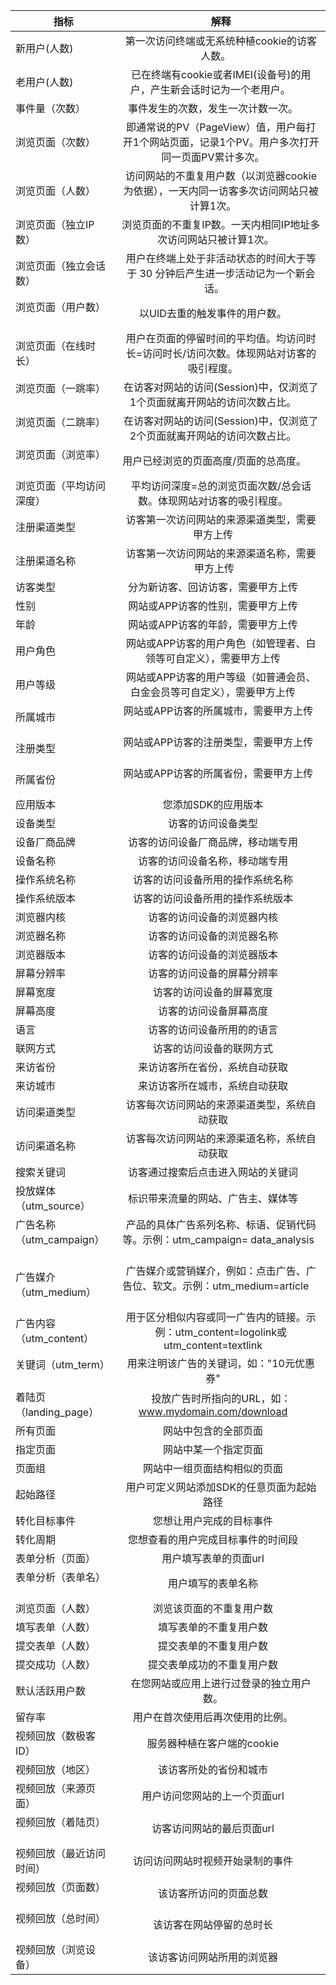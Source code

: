 | 指标 | 解释 | 
| ------------- |:-------------:|
|新用户(人数)     | 第一次访问终端或无系统种植cookie的访客人数。      |
|老用户(人数)     | 已在终端有cookie或者IMEI(设备号)的用户，产生新会话时记为一个老用户。         |
|事件量（次数）   | 事件发生的次数，发生一次计数一次。      |
| 浏览页面（次数）    | 即通常说的PV（PageView）值，用户每打开1个网站页面，记录1个PV。用户多次打开同一页面PV累计多次。      |
| 浏览页面（人数）    | 访问网站的不重复用户数（以浏览器cookie为依据），一天内同一访客多次访问网站只被计算1次。      |
| 浏览页面（独立IP数）    | 浏览页面的不重复IP数。一天内相同IP地址多次访问网站只被计算1次。    |
| 浏览页面（独立会话数）    | 用户在终端上处于非活动状态的时间大于等于 30 分钟后产生进一步活动记为一个新会话。     |
| 浏览页面（用户数）    | 以UID去重的触发事件的用户数。      |
| 浏览页面（在线时长）    | 用户在页面的停留时间的平均值。均访问时长=访问时长/访问次数。体现网站对访客的吸引程度。      |
| 浏览页面（一跳率）    | 在访客对网站的访问(Session)中，仅浏览了1个页面就离开网站的访问次数占比。      |
| 浏览页面（二跳率）    | 在访客对网站的访问(Session)中，仅浏览了2个页面就离开网站的访问次数占比。      |
| 浏览页面（浏览率）    | 用户已经浏览的页面高度/页面的总高度。     |
| 浏览页面（平均访问深度）    | 平均访问深度=总的浏览页面次数/总会话数。体现网站对访客的吸引程度。      |
| 注册渠道类型    | 访客第一次访问网站的来源渠道类型，需要甲方上传      |
| 注册渠道名称    | 访客第一次访问网站的来源渠道名称，需要甲方上传     |
| 访客类型    | 分为新访客、回访访客，需要甲方上传      |
| 性别    | 网站或APP访客的性别，需要甲方上传      |
| 年龄    | 网站或APP访客的年龄，需要甲方上传      |
| 用户角色    | 网站或APP访客的用户角色（如管理者、白领等可自定义），需要甲方上传      |
| 用户等级    | 网站或APP访客的用户等级（如普通会员、白金会员等可自定义），需要甲方上传      |
| 所属城市    | 网站或APP访客的所属城市，需要甲方上传      |
| 注册类型    | 网站或APP访客的注册类型，需要甲方上传      |
| 所属省份    | 网站或APP访客的所属省份，需要甲方上传      |
| 应用版本    | 您添加SDK的应用版本      |
| 设备类型    | 访客的访问设备类型      |
| 设备厂商品牌    | 访客的访问设备厂商品牌，移动端专用      |
| 设备名称    | 访客的访问设备名称，移动端专用      |
| 操作系统名称    | 访客的访问设备所用的操作系统名称      |
| 操作系统版本    | 访客的访问设备所用的操作系统版本      |
| 浏览器内核    | 访客的访问设备的浏览器内核      |
| 浏览器名称    | 访客的访问设备的浏览器名称      |
| 浏览器版本    | 访客的访问设备的浏览器版本      |
| 屏幕分辨率    | 访客的访问设备的屏幕分辨率      |
| 屏幕宽度    | 访客的访问设备的屏幕宽度      |
| 屏幕高度    | 访客的访问设备屏幕高度      |
| 语言    | 访客的访问设备所用的的语言      |
| 联网方式    | 访客的访问设备的联网方式      |
| 来访省份    | 来访访客所在省份，系统自动获取      |
| 来访城市    | 来访访客所在城市，系统自动获取      |
| 访问渠道类型    | 访客每次访问网站的来源渠道类型，系统自动获取      |
| 访问渠道名称    | 访客每次访问网站的来源渠道名称，系统自动获取      |
| 搜索关键词    | 访客通过搜索后点击进入网站的关键词      |
| 投放媒体（utm_source）    | 标识带来流量的网站、广告主、媒体等      |
| 广告名称（utm_campaign）    | 产品的具体广告系列名称、标语、促销代码等。示例：utm_campaign= data_analysis      |
| 广告媒介（utm_medium）    | 广告媒介或营销媒介，例如：点击广告、广告位、软文。示例：utm_medium=article      |
| 广告内容（utm_content）    | 用于区分相似内容或同一广告内的链接。示例：utm_content=logolink或utm_content=textlink      |
| 关键词（utm_term）    | 用来注明该广告的关键词，如："10元优惠券"      |
| 着陆页（landing_page）    | 投放广告时所指向的URL，如：www.mydomain.com/download      |
| 所有页面    | 网站中包含的全部页面      |
| 指定页面    | 网站中某一个指定页面      |
| 页面组    | 网站中一组页面结构相似的页面      |
| 起始路径    | 用户可定义网站添加SDK的任意页面为起始路径      |
| 转化目标事件    | 您想让用户完成的目标事件      |
| 转化周期    | 您想查看的用户完成目标事件的时间段      |
| 表单分析（页面）    | 用户填写表单的页面url      |
| 表单分析（表单名）    | 用户填写的表单名称      |
| 浏览页面（人数）    | 浏览该页面的不重复用户数      |
| 填写表单（人数）    | 填写表单的不重复用户数      |
| 提交表单（人数）    | 提交表单的不重复用户数      |
| 提交成功（人数）    | 提交表单成功的不重复用户数      |
| 默认活跃用户数    | 在您网站或应用上进行过登录的独立用户数。      |
| 留存率    | 用户在首次使用后再次使用的比例。      |
| 视频回放（数极客ID）    | 服务器种植在客户端的cookie      |
| 视频回放（地区）    | 该访客所处的省份和城市      |
| 视频回放（来源页面）    | 用户访问您网站的上一个页面url      |
| 视频回放（着陆页）    | 访客访问网站的最后页面url      |
| 视频回放（最近访问时间）    | 访问访问网站时视频开始录制的事件      |
| 视频回放（页面数）    | 该访客所访问的页面总数      |
| 视频回放（总时间）    | 该访客在网站停留的总时长      |
| 视频回放（浏览设备）    | 该访客访问网站所用的浏览器      |

